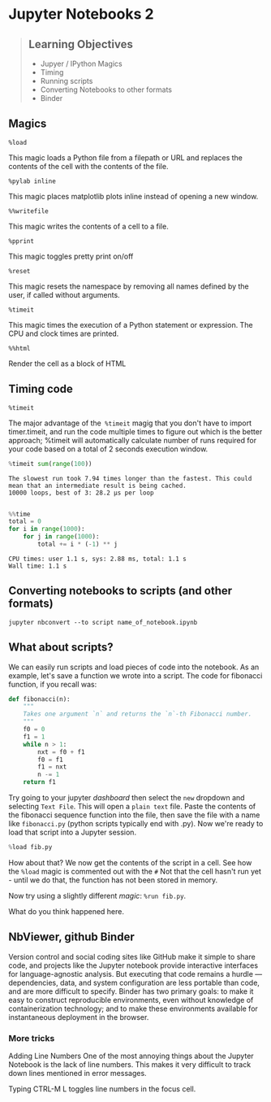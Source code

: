 # Jupyter Notebooks 2

> ## Learning Objectives
>
> *   Jupyer / IPython Magics
> *   Timing
> *   Running scripts
> *   Converting Notebooks to other formats
> *   Binder


## Magics

    %load 

This magic loads a Python file from a filepath or URL and replaces the contents of the cell with the contents of the file.
    
    %pylab inline
    
This magic places matplotlib plots inline instead of opening a new window.

    %%writefile

This magic writes the contents of a cell to a file.

    %pprint

This magic toggles pretty print on/off

    %reset

This magic resets the namespace by removing all names defined by the user, if called without arguments.

    %timeit

This magic times the execution of a Python statement or expression. The CPU and clock times are printed.

    %%html

Render the cell as a block of HTML

## Timing code

    %timeit

The major advantage of the` %timeit` magig that you don't have to import timer.timeit, and run the code multiple times to figure out which is the better approach; %timeit will automatically calculate number of runs required for your code based on a total of 2 seconds execution window.


```python
%timeit sum(range(100))
```
```
The slowest run took 7.94 times longer than the fastest. This could mean that an intermediate result is being cached.
10000 loops, best of 3: 28.2 µs per loop
```

```python

%%time
total = 0
for i in range(1000):
    for j in range(1000):
        total += i * (-1) ** j
```

```
CPU times: user 1.1 s, sys: 2.88 ms, total: 1.1 s
Wall time: 1.1 s
```

## Converting notebooks to scripts (and other formats)

    jupyter nbconvert --to script name_of_notebook.ipynb



## What about scripts?

We can easily run scripts and load pieces of code into the notebook. As an example, let's save a function we wrote into a script. The  code for fibonacci function, if you recall was:

```python
def fibonacci(n):
    """
    Takes one argument `n` and returns the `n`-th Fibonacci number.
    """
    f0 = 0
    f1 = 1
    while n > 1:
        nxt = f0 + f1
        f0 = f1
        f1 = nxt
        n -= 1
    return f1
```
Try going to your jupyter _dashboard_ then select the `new` dropdown and selecting `Text File`. This will open a `plain text` file. Paste the contents of the fibonacci sequence function into the file, then save the file with a name like `fibonacci.py` (python scripts typically end with .py). Now we're ready to load that script into a Jupyter session. 

```python
%load fib.py
```

How about that? We now get the contents of the script in a cell. See how the `%load` magic is commented out with the `#` Not that the cell hasn't run yet - until we do that, the function has not been stored in memory.

Now try using a slightly different _magic_: `%run fib.py`.

What do you think happened here. 


## NbViewer, github Binder

Version control and social coding sites like GitHub make it simple to share code, and projects like the Jupyter notebook provide interactive interfaces for language-agnostic analysis. But executing that code remains a hurdle — dependencies, data, and system configuration are less portable than code, and are more difficult to specify. Binder has two primary goals: to make it easy to construct reproducible environments, even without knowledge of containerization technology; and to make these environments available for instantaneous deployment in the browser.



### More tricks

Adding Line Numbers
One of the most annoying things about the Jupyter Notebook is the lack of line numbers. This makes it very difficult to track down lines mentioned in error messages.

Typing CTRL-M L toggles line numbers in the focus cell.
